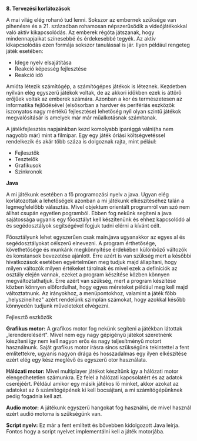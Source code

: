 **8. Tervezési korlátozások**


A mai világ elég rohanó tud lenni. Sokszor az embernek szüksége van pihenésre és a 21. században rohamosan népszerűsödik a videójátékokkal való aktív kikapcsolódás.
Az emberek régóta játszanak, hogy mindennapjaikat színesebbé és érdekesebbé tegyék. Az aktív kikapcsolódás ezen formája sokszor tanulással is jár. 
Ilyen például rengeteg játék esetében:

- Idege nyelv elsajátítása
- Reakció képesség fejlesztése
- Reakció idő

Amióta létezik számítógép, a számítógépes játékok is léteznek. Kezdetben nyilván elég egyszerű játékok voltak, de az akkori időkben ezek is áttörő erőjűek voltak az emberek számára. 
Azonban a kor és természetesen az informatika fejlődésével (elsősorban a hardver és perifériás eszközök iszonyatos nagy mértékű fejlesztése) lehetőség nyíl olyan szintű játékok megvalósításár is amelyek már már műalkotásnak számítanak.

A játékfejlesztés napjainkban kezd komolyabb iparággá válni(ha nem nagyobb már) mint a filmipar. 
Egy egy játék óriási költségvetéssel rendelkezik és akár több száza is dolgoznak rajta, mint pélául:

- Fejlesztők
- Tesztelők
- Grafikusok
- Szinkronok

**Java**

A mi játékunk esetében a fő programozási nyelv a java. Ugyan elég korlátozottak a lehetőségek azonban a mi játékunk elkészítéséhez talán a legmegfelelőbb választás. Mivel objektum orientált programról van szó nem állhat csupán egyetlen pogramból.
Ebben fog nekünk segíteni a java sajátossága ugyanis egy főosztályt kell készítenünk és ehhez kapcsolódó al és segédosztályok segítségével fogjuk tudni elérni a kívánt célt.

Főosztályunk lehet egyszerűen csak main.java ugyanakkor az egyes al és segédosztályokat célszerű elnevezni. A program érthetősége, követhetősége és munkánk megkönnyítése érdekében különböző változók és konstansok bevezetése ajánlott. 
Erre azért is van szükség mert a későbbi hivatkozások esetében egyértelműen meg tudjuk majd állapítani, hogy milyen változók milyen értékeket tárolnak és mivel ezek a definíciók az osztály elején vannak, ezeket a program készítése közben könnyen megváltoztathatjuk.
Erre azért van szükség, mert a program készítése közben könnyen előfordulhat, hogy egyes méreteket például meg kell majd változtatnunk. Az irányokhoz, a menüpontokhoz, valamint a játék főbb „helyszíneihez&quot; azért rendelünk szimplán számokat, hogy azokkal később könnyedén tudjunk műveleteket elvégezni.

Fejlesztő eszközök

**Grafikus motor:** A grafikos motor fog nekünk segíteni a játékban látottak „lerenderelésért&quot;. Mivel nem egy nagy gépigényű játékot szeretnénk készíteni így nem kell nagyon erős és nagy teljesítményű motort használnunk.
Saját grafikus motor írásra sincs szükségünk tekintettel a fent említettekre, ugyanis nagyon drága és hosszadalmas egy ilyen elkészítése ezért elég egy kész meglévő és egyszerű otor használata.

**Hálózati motor:** Mivel multiplayer játékot készítünk így a hálózati motor elengedhetetlen számunkra. Ez felel a hálózati kapcsolatért és az adatok cseréjéért. 
Például amikor egy másik játékos lő minket, akkor azokat az adatokat az ő számítógépének ki kell bocsájtani, a mi számítógépünknek pedig fogadnia kell azt.

**Audio motor:** A játékunk egyszerű hangokat fog használni, de mivel használ ezért audió motorra is szükségünk van.

**Script nyelv:** Ez már a fent említett és bővebben kidolgozott Java leírja. Fontos hogy a script nyelvet implementálni kell a játék motorjába.
